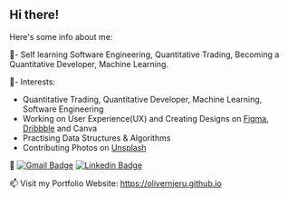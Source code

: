 <!-- Welcome and Intro Section --> 
## Hi there! <!--<img src="https://raw.githubusercontent.com/MartinHeinz/MartinHeinz/master/wave.gif" width="30px">-->
Here's some info about me:

<!-- Info about me -->
🌱- Self learning Software Engineering, Quantitative Trading, Becoming a Quantitative Developer, Machine Learning.

<!-- 🔭 Current projects:
<ul>
  <li><a href="https://olivernjeru.github.io">Portfolio Website</a></li>
  <li>E-Commerce Merch Website</li>
</ul> -->

🔭- Interests:
<ul>
  <li>Quantitative Trading, Quantitative Developer, Machine Learning, Software Engineering</li>
  <li>Working on User Experience(UX) and Creating Designs on <a href="https://figma.com/@olivernjeru" target="_blank">Figma</a>, <a href="https://dribbble.com/olivernjeru" target="_blank">Dribbble</a> and Canva</li>
  <li>Practising Data Structures & Algorithms
  <li>Contributing Photos on <a href="https://unsplash.com/@olivernjeru" target="_blank">Unsplash</a></li>
 </ul>
 
 <!-- # 🔧 Techology and Tools
||Skills|
|-|-|
| Programming Languages|<img src="https://img.shields.io/badge/python%20-%2314354C.svg?&style=for-the-badge&logo=python&logoColor=white"/> <img src="https://img.shields.io/badge/javascript%20-%23323330.svg?&style=for-the-badge&logo=javascript&logoColor=%23F7DF1E"/> <img src="https://img.shields.io/badge/Java%20-%23F37626.svg?&style=for-the-badge&logo=java&logoColor=white"/>|
| Framework|<img src="https://img.shields.io/badge/vue.js%20-%2320232a.svg?&style=for-the-badge&logo=vue.js&logoColor=%2361DAFB"/> <img src="https://img.shields.io/badge/Node.js%20-%339933.svg?&style=for-the-badge&logo=gnu-bash&logoColor=white"/>|
| Database|<img src ="https://img.shields.io/badge/django-%2307405e.svg?&style=for-the-badge&logo=django&logoColor=white"/>
| DevOps|<img src="https://img.shields.io/badge/Git-F05032?style=for-the-badge&logo=git&logoColor=white"/>|
| IDE|<img src="https://img.shields.io/badge/Visual_Studio_Code-0078D4?style=for-the-badge&logo=visual%20studio%20code&logoColor=white"/>|
<!-- | Design|<img src="https://img.shields.io/badge/figma%20-%23F24E1E.svg?&style=for-the-badge&logo=figma&logoColor=white"/> <img src="https://img.shields.io/badge/adobe%20illustrator%20-%23FF9A00.svg?&style=for-the-badge&logo=adobe%20illustrator&logoColor=white"/> <img src="https://img.shields.io/badge/adobe%20photoshop%20-%2331A8FF.svg?&style=for-the-badge&logo=adobe%20photoshop&logoColor=white"/>| -->
 
 <!--   GitHub stats graph -->
<!--### 📈 GitHub Activity Graph:
![Asmit's GitHub activity graph](https://activity-graph.herokuapp.com/graph?username=olivernjiru&hide_border=true&theme=redical)

 # 📈 Github Stats
![Oliver's GitHub stats](https://github-readme-stats.vercel.app/api?username=olivernjiru&theme=radical&show_icons=true)

<img src="https://github-readme-streak-stats.herokuapp.com/?user=olivernjiru"></img>

<!-- Wakatime Stats -->
<!-- <a href="https://github.com/olivernjiru"> -->
  <!--<img align="center" src="https://github-readme-stats.vercel.app/api/wakatime?username=olivernjiru&theme=radical&v=2" />
<!-- </a><br/><br/> -->

<!--![Oliver's github stats](https://github-readme-stats.vercel.app/api/top-langs/?username=olivernjiru&theme=radical&layout=compact)-->

💬 [![Gmail Badge](https://img.shields.io/badge/-onjeru@usiu.ac.ke-d14836?style=flat-square&logo=Gmail&logoColor=white&link=mailto:onjeru@usiu.ac.ke)](mailto:olivernjiru@gmail.com)
   [![Linkedin Badge](https://img.shields.io/badge/-olivernjeru-blue?style=flat-square&logo=Linkedin&logoColor=white&link=https://www.linkedin.com/in/olivernjeru/)](https://www.linkedin.com/in/olivernjeru/)
   <!--[![twitter](https://img.shields.io/twitter/follow/olivernjeru?label=followers&logo=twitter&color=%23007ec6&style=plastic)](https://twitter.com/olivernjeru)   [![github](https://img.shields.io/github/followers/olivernjiru?logo=github&style=plastic)](https://github.com/olivernjiru?tab=followers)-->

📫 Visit my Portfolio Website: <a href="https://olivernjeru.github.io" target="_blank">https://olivernjeru.github.io</a>

<!-- [![wakatime](https://wakatime.com/badge/user/646be635-77c4-4954-8b75-1fb37118822a.svg)](https://wakatime.com/@646be635-77c4-4954-8b75-1fb37118822a)    <!--![Profile views](https://gpvc.arturio.dev/olivernjiru)   <img src="https://img.shields.io/github/forks/olivernjiru/github-profile-readme-generator?style=flat-square" alt="github-profile-readme-generator forks"/>    <img src="https://img.shields.io/github/stars/olivernjiru/github-profile-readme-generator?style=flat-square" alt="github-profile-readme-generator stars"/>    <img src="https://img.shields.io/github/issues/olivernjiru/github-profile-readme-generator?style=flat-square" alt="github-profile-readme-generator issues"/>    <img src="https://img.shields.io/github/issues-pr/olivernjiru/github-profile-readme-generator?style=flat-square" alt="github-profile-readme-generator pull-requests"/>-->

<!--![visitors](https://visitor-badge.glitch.me/badge?page_id=olivernjiru)-->  





<!--
**olivernjiru/olivernjiru** is a ✨ _special_ ✨ repository because its `README.md` (this file) appears on your GitHub profile.

Here are some ideas to get you started:

- 🔭 I’m currently working on building my Web Apps Development knowledge
- 🌱 I’m currently learning Machine Learning
- 👯 I’m looking to collaborate on ...
- 🤔 I’m looking for help with Web App Development
- 💬 Ask me about ...
- 📫 How to reach me: ...
- 😄 Pronouns: ...
- ⚡ Fun fact: ...
-->
